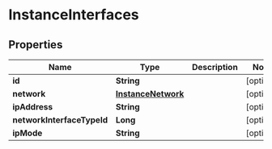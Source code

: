

# InstanceInterfaces

## Properties

Name | Type | Description | Notes
------------ | ------------- | ------------- | -------------
**id** | **String** |  |  [optional]
**network** | [**InstanceNetwork**](InstanceNetwork.md) |  |  [optional]
**ipAddress** | **String** |  |  [optional]
**networkInterfaceTypeId** | **Long** |  |  [optional]
**ipMode** | **String** |  |  [optional]




